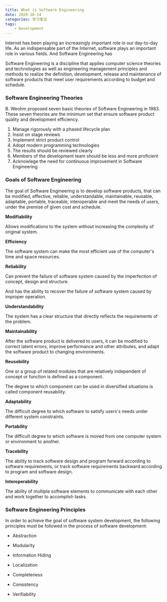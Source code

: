 ```yaml
---
title: What is Software Engineering
date: 2020-10-14
categories: 学习笔记
tags:
    - Development
---
```


Internet has been playing an increasingly important role in our day-to-day life. As an indispensable part of the Internet, software plays an important role in various fields. And Software Engineering has

Software Engineering is a discipline that applies computer science theories and technologies as well as engineering management principles and methods to realize the definition, development, release and maintenance of software products that meet user requirements according to budget and schedule.

<!-- more -->

### Software Engineering Theories

B. Weohm proposed seven basic theories of Software Engineering in 1983. These seven theories are the minimum set that ensure software product quality and development efficiency.

1. Manage rigorously with a phased lifecycle plan
2. Insist on stage reviews
3. Implement strict product control
4. Adopt modern programming technologies
5. The results should be reviewed clearly
6. Members of the development team should be less and more proficient
7. Acknowlege the need for continuous improvement in Software Engineering

### Goals of Software Engineering

The goal of Software Engineering is to develop software products, that can be modified, effective, reliable, understandable, maintainable, reusable, adaptable, portable, traceable, interoperable and meet the needs of users, under the premise of given cost and schedule.

**Modifiability**

Allows modifications to the system without increasing the complexity of original system.

**Efficiency**

The software system can make the most efficient use of the computer's time and space resources.

**Reliability**

Can prevent the failure of software system caused by the imperfection of concept, design and structure.

And has the ability to recover the failure of software system caused by improper operation.

**Understandability**

The system has a clear structure that directly reflects the requirements of the problem.

**Maintainability**

After the software product is delivered to users, it can be modified to correct latent errors, improve performance and other attributes, and adapt the software product to changing environments.

**Reusebility**

One or a group of related modules that are relatively independent of concept or function is defined as a component.

The degree to which component can be used in diversified situations is called component reusability.

**Adaptability**

The difficult degree to which software to satisfy users's needs under different system constraints.

**Portability**

The difficult degree to which software is moved from one computer system or environment to another.

**Tracebility**

The ability to track software design and program forward according to software requirements, or track software requirements backward according to program and software design.

**Interoperability**

The ability of multiple software elements to communicate with each other and work together to accomplish tasks.

### Software Engineering Principles

In order to achieve the goal of software system development, the following principles must be followed in the process of software development:

- Abstraction

- Modularity

- Information Hiding

- Localization

- Completeness

- Consistency

- Verifiability

